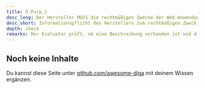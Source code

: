 ```yaml
---
title: O.Purp_1
desc_long: Der Hersteller MUSS die rechtmäßigen Zwecke der Web-Anwendung und die Verarbeitung von personenbezogenen Daten offenlegen (etwa in der Beschreibung der Nutzungsbedingungen der Web-Anwendung) und den Nutzer spätestens bei der erstmaligen Nutzung der Anwendung darüber informieren.
desc_short: Informationspflicht des Herstellers zum rechtmäßigen Zweck und Verarbeitung von personenbezogenen Daten.     
depth: check
remarks: Der Evaluator prüft, ob eine Beschreibung vorhanden ist und diese den rechtmäßigen Zwecken der Anwendung entspricht. Dabei werden die vom Hersteller definierten rechtmäßige Zwecke als Grundlage genutzt. Eine juristische Prüfung der Rechtmäßigkeit ist nicht erforderlich.
---
```


## Noch keine Inhalte

Du kannst diese Seite unter [github.com/awesome-diga](https://github.com/awesome-diga/tr-faq) mit deinem Wissen ergänzen.
